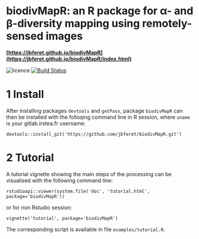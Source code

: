 # biodivMapR: an R package for α- and β-diversity mapping using remotely-sensed images

**[https://jbferet.github.io/biodivMapR](https://jbferet.github.io/biodivMapR/index.html)**

![licence](https://img.shields.io/badge/Licence-GPL--3-blue.svg)
[![Build Status](https://travis-ci.org/jbferet/biodivMapR.png?branch=master)](https://travis-ci.org/jbferet/biodivMapR)

# 1 Install
After installing packages `devtools` and `getPass`, package `biodivMapR` can then be installed with the folloqing command line in R session, where `uname` is your gitlab.irstea.fr username:
```
devtools::install_git('https://github.com/jbferet/biodivMapR.git')
```

# 2 Tutorial
A tutorial vignette showing the main steps of the processing can be visualised with the following command line:
```
rstudioapi::viewer(system.file('doc', 'tutorial.html', package='biodivMapR'))
```
or for non Rstudio session:
```
vignette('tutorial', package='biodivMapR')
```

The corresponding script is available in file `examples/tutorial.R`.

